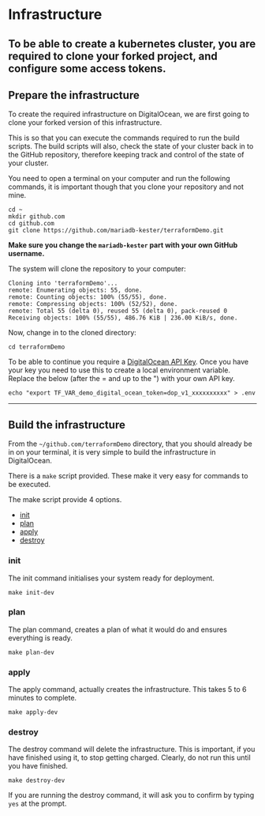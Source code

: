 # Infrastructure

To be able to create a kubernetes cluster, you are required to clone your forked project, and configure some access
tokens.
----
## Prepare the infrastructure

To create the required infrastructure on DigitalOcean, we are first going to clone your forked version of this
infrastructure.

This is so that you can execute the commands required to run the build scripts. The build scripts will also, check the
state of your cluster back in to the GitHub repository, therefore keeping track and control of the state of your
cluster.

You need to open a terminal on your computer and run the following commands, it is important though that you clone your
repository and not mine.

    cd ~
    mkdir github.com
    cd github.com
    git clone https://github.com/mariadb-kester/terraformDemo.git

**Make sure you change the `mariadb-kester` part with your own GitHub username.**

The system will clone the repository to your computer:

    Cloning into 'terraformDemo'...
    remote: Enumerating objects: 55, done.
    remote: Counting objects: 100% (55/55), done.
    remote: Compressing objects: 100% (52/52), done.
    remote: Total 55 (delta 0), reused 55 (delta 0), pack-reused 0
    Receiving objects: 100% (55/55), 486.76 KiB | 236.00 KiB/s, done.

Now, change in to the cloned directory:

    cd terraformDemo

To be able to continue you require a [DigitalOcean API Key](./apikey.md). Once you have your key you need to use this to
create a local environment variable. Replace the below (after the = and up to the ") with your own API key.

    echo "export TF_VAR_demo_digital_ocean_token=dop_v1_xxxxxxxxxx" > .env

----

## Build the infrastructure

From the `~/github.com/terraformDemo` directory, that you should already be in on your terminal, it is very simple to
build the infrastructure in DigitalOcean.

There is a `make` script provided. These make it very easy for commands to be executed.

The make script provide 4 options.

- [init](#init)
- [plan](#plan)
- [apply](#apply)
- [destroy](#destroy)

### init

The init command initialises your system ready for deployment.

`make init-dev`

### plan

The plan command, creates a plan of what it would do and ensures everything is ready.

`make plan-dev`

### apply

The apply command, actually creates the infrastructure. This takes 5 to 6 minutes to complete.

`make apply-dev`

### destroy

The destroy command will delete the infrastructure. This is important, if you have finished using it, to stop getting
charged. Clearly, do not run this until you have finished.

`make destroy-dev`

If you are running the destroy command, it will ask you to confirm by typing `yes` at the prompt. 

